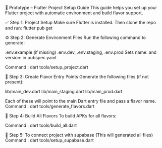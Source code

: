 🧠 Prototype – Flutter Project Setup Guide
This guide helps you set up your Flutter project with automatic environment and build flavor support.

✅ Step 1: Project Setup
Make sure Flutter is installed. Then clone the repo and run:
flutter pub get

⚙️ Step 2: Generate Environment Files
Run the following command to generate:

.env.example (if missing)
.env.dev, .env.staging, .env.prod
Sets name: and version: in pubspec.yaml

Command : dart tools/setup_project.dart

🧪 Step 3: Create Flavor Entry Points
Generate the following files (if not present):

lib/main_dev.dart
lib/main_staging.dart
lib/main_prod.dart

Each of these will point to the main Dart entry file and pass a flavor name.
Command : dart tools/generate_flavors.dart

🚀 Step 4: Build All Flavors
To build APKs for all flavors:

Command : dart tools/build_all.dart

🚀 Step 5: To connect project with supabase (This will generated all files)
Command : dart tools/setup_supabase.dart
